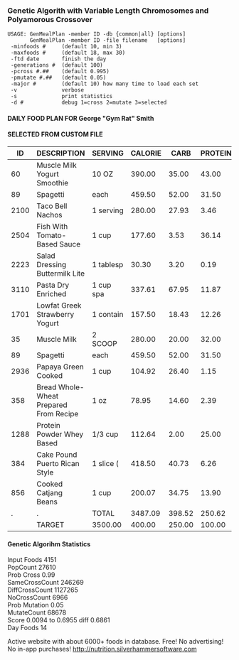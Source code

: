 
### Genetic Algorith with Variable Length Chromosomes and Polyamorous Crossover

```
USAGE: GenMealPlan -member ID -db {common|all} [options]
       GenMealPlan -member ID -file filename   [options]
 -minfoods #     (default 10, min 3)
 -maxfoods #     (default 18, max 30)
 -ftd date       finish the day
 -generations #  (default 100)
 -pcross #.##    (default 0.995)
 -pmutate #.##   (default 0.05)
 -major #        (default 10) how many time to load each set
 -v              verbose
 -s              print statistics
 -d #            debug 1=cross 2=mutate 3=selected
```

#### DAILY FOOD PLAN FOR  George "Gym Rat" Smith
#### SELECTED FROM CUSTOM FILE

ID      |DESCRIPTION                              |SERVING   | CALORIE|     CARB|  PROTEIN|      FAT|   SODIUM|    FIBER
--------|-----------------------------------------|----------|--------|---------|---------|---------|---------|---------
60      |Muscle Milk Yogurt Smoothie              |10 OZ     |  390.00|    35.00|    43.00|     9.00|   325.00|     5.00
89      |Spagetti                                 |each      |  459.50|    52.00|    31.50|    13.25|    75.00|     2.00
2100    |Taco Bell Nachos                         |1 serving |  280.00|    27.93|     3.46|    17.20|   250.40|     2.56
2504    |Fish With Tomato-Based Sauce             |1 cup     |  177.60|     3.53|    36.14|     1.53|   777.00|     0.89
2223    |Salad Dressing Buttermilk Lite           |1 tablesp |   30.30|     3.20|     0.19|     1.86|   168.00|     0.17
3110    |Pasta Dry Enriched                       |1 cup spa |  337.61|    67.95|    11.87|     1.37|     5.46|     2.91
1701    |Lowfat Greek Strawberry Yogurt           |1 contain |  157.50|    18.43|    12.26|     3.85|    49.50|     1.50
35      |Muscle Milk                              |2 SCOOP   |  280.00|    20.00|    32.00|     9.00|   270.00|     4.00
89      |Spagetti                                 |each      |  459.50|    52.00|    31.50|    13.25|    75.00|     2.00
2936    |Papaya Green Cooked                      |1 cup     |  104.92|    26.40|     1.15|     0.63|    19.52|     4.15
358     |Bread Whole-Wheat Prepared From Recipe   |1 oz      |   78.95|    14.60|     2.39|     1.53|    98.26|     1.70
1288    |Protein Powder Whey Based                |1/3 cup   |  112.64|     2.00|    25.00|     0.50|    49.92|     0.99
384     |Cake Pound Puerto Rican Style            |1 slice ( |  418.50|    40.73|     6.26|    26.11|   226.80|     0.54
856     |Cooked Catjang Beans                     |1 cup     |  200.07|    34.75|    13.90|     1.21|    32.49|     6.16
.       |.                                        |TOTAL     | 3487.09|   398.52|   250.62|   100.29|  2422.35|    34.57
                                                  |TARGET    | 3500.00|   400.00|   250.00|   100.00|  2500.00|    35.00
#### Genetic Algorihm Statistics  
Input Foods    4151  
PopCount       27610  
Prob Cross     0.99  
SameCrossCount 246269  
DiffCrossCount 1127265  
NoCrossCount   6966  
Prob Mutation  0.05  
MutateCount    68678  
Score          0.0094 to 0.6955 diff 0.6861  
Day Foods      14  

Active website with about 6000+ foods in database.  Free!  No advertising! No in-app purchases!
<http://nutrition.silverhammersoftware.com>

